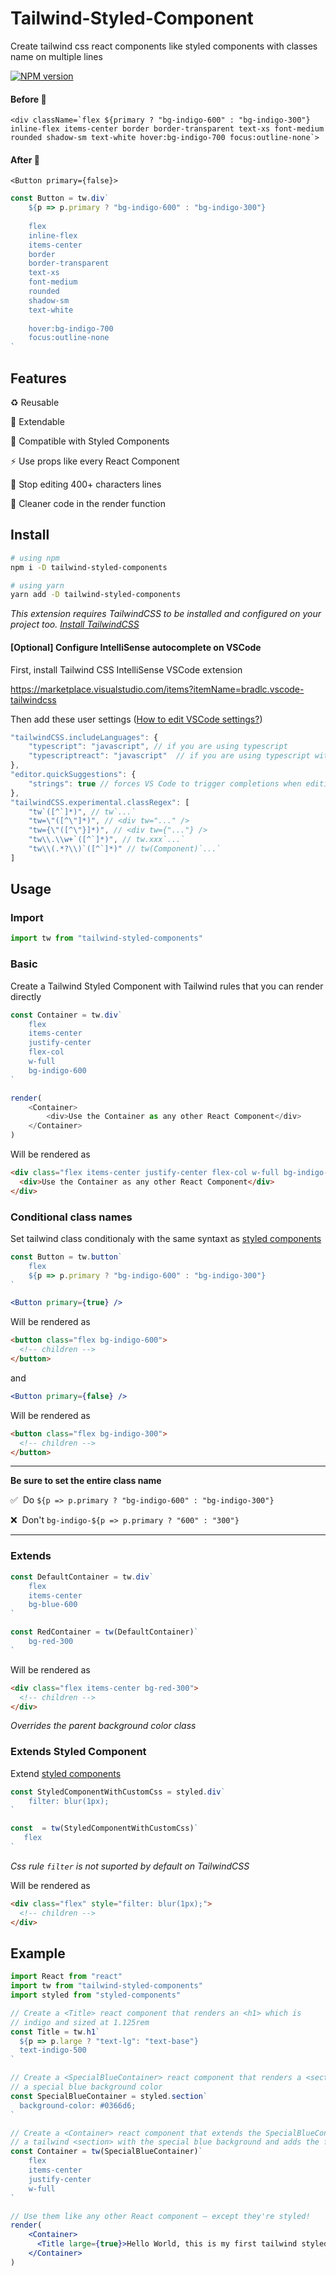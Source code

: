 # Tailwind-Styled-Component

Create tailwind css react components like styled components with classes name on multiple lines

[![NPM version][npm-image]][npm-url] 

[npm-image]: http://img.shields.io/npm/v/tailwind-styled-components.svg?style=flat-square
[npm-url]: http://npmjs.org/package/tailwind-styled-components

#### Before 😬

```
<div className=`flex ${primary ? "bg-indigo-600" : "bg-indigo-300"} inline-flex items-center border border-transparent text-xs font-medium rounded shadow-sm text-white hover:bg-indigo-700 focus:outline-none`>
```

#### After 🥳

`<Button primary={false}>`

```js
const Button = tw.div`
    ${p => p.primary ? "bg-indigo-600" : "bg-indigo-300"}
    
    flex
    inline-flex
    items-center
    border
    border-transparent
    text-xs
    font-medium
    rounded
    shadow-sm
    text-white
    
    hover:bg-indigo-700
    focus:outline-none
`
```

## Features

♻️ Reusable

🧩 Extendable

💅 Compatible with Styled Components

⚡️ Use props like every React Component

🤯 Stop editing 400+ characters lines

🧘 Cleaner code in the render function

## Install

```bash
# using npm
npm i -D tailwind-styled-components

# using yarn
yarn add -D tailwind-styled-components
```

*This extension requires TailwindCSS to be installed and configured on your project too. [Install TailwindCSS](https://tailwindcss.com/docs/installation)*

#### [Optional] Configure IntelliSense autocomplete on VSCode

First, install Tailwind CSS IntelliSense VSCode extension

https://marketplace.visualstudio.com/items?itemName=bradlc.vscode-tailwindcss

Then add these user settings ([How to edit VSCode settings?](https://code.visualstudio.com/docs/getstarted/settings))

```js
"tailwindCSS.includeLanguages": {
    "typescript": "javascript", // if you are using typescript
    "typescriptreact": "javascript"  // if you are using typescript with react
},
"editor.quickSuggestions": {
    "strings": true // forces VS Code to trigger completions when editing "string" content
},
"tailwindCSS.experimental.classRegex": [
    "tw`([^`]*)", // tw`...`
    "tw=\"([^\"]*)", // <div tw="..." />
    "tw={\"([^\"}]*)", // <div tw={"..."} />
    "tw\\.\\w+`([^`]*)", // tw.xxx`...`
    "tw\\(.*?\\)`([^`]*)" // tw(Component)`...`
]
```

## Usage

### Import


```js
import tw from "tailwind-styled-components"
```

### Basic

Create a Tailwind Styled Component with Tailwind rules that you can render directly

```js
const Container = tw.div`
    flex
    items-center
    justify-center
    flex-col
    w-full
    bg-indigo-600
`
```

```js
render(
    <Container>
        <div>Use the Container as any other React Component</div>
    </Container>
)
```

Will be rendered as

```html
<div class="flex items-center justify-center flex-col w-full bg-indigo-600">
  <div>Use the Container as any other React Component</div>
</div>
```


### Conditional class names

Set tailwind class conditionaly with the same syntaxt as [styled components](https://styled-components.com/docs/basics#adapting-based-on-props)

```js
const Button = tw.button`
    flex
    ${p => p.primary ? "bg-indigo-600" : "bg-indigo-300"}
`
```

```jsx
<Button primary={true} />
```

Will be rendered as

```html
<button class="flex bg-indigo-600">
  <!-- children -->
</button>
```

and

```jsx
<Button primary={false} />
```

Will be rendered as

```html
<button class="flex bg-indigo-300">
  <!-- children -->
</button>
```

---
**Be sure to set the entire class name**

✅ &nbsp;Do `${p => p.primary ? "bg-indigo-600" : "bg-indigo-300"}`

❌ &nbsp;Don't `bg-indigo-${p => p.primary ? "600" : "300"}`

---

### Extends

```js
const DefaultContainer = tw.div`
    flex
    items-center
    bg-blue-600
`
```

```js
const RedContainer = tw(DefaultContainer)`
    bg-red-300
`
```

Will be rendered as

```html
<div class="flex items-center bg-red-300">
  <!-- children -->
</div>
```

*Overrides the parent background color class*


### Extends Styled Component

Extend [styled components](https://github.com/styled-components/styled-components)


```js
const StyledComponentWithCustomCss = styled.div`
    filter: blur(1px);
`

const  = tw(StyledComponentWithCustomCss)`
   flex
`
```

*Css rule `filter` is not suported by default on TailwindCSS*

Will be rendered as

```html
<div class="flex" style="filter: blur(1px);">
  <!-- children -->
</div>
```


## Example

```jsx
import React from "react"
import tw from "tailwind-styled-components"
import styled from "styled-components"

// Create a <Title> react component that renders an <h1> which is
// indigo and sized at 1.125rem
const Title = tw.h1`
  ${p => p.large ? "text-lg": "text-base"}
  text-indigo-500
`

// Create a <SpecialBlueContainer> react component that renders a <section> with
// a special blue background color
const SpecialBlueContainer = styled.section`
  background-color: #0366d6;
`

// Create a <Container> react component that extends the SpecialBlueContainer to render
// a tailwind <section> with the special blue background and adds the flex classes 
const Container = tw(SpecialBlueContainer)`
    flex
    items-center
    justify-center
    w-full
`

// Use them like any other React component – except they're styled!
render(
    <Container>
      <Title large={true}>Hello World, this is my first tailwind styled component!</Title>
    </Container>
)
```
